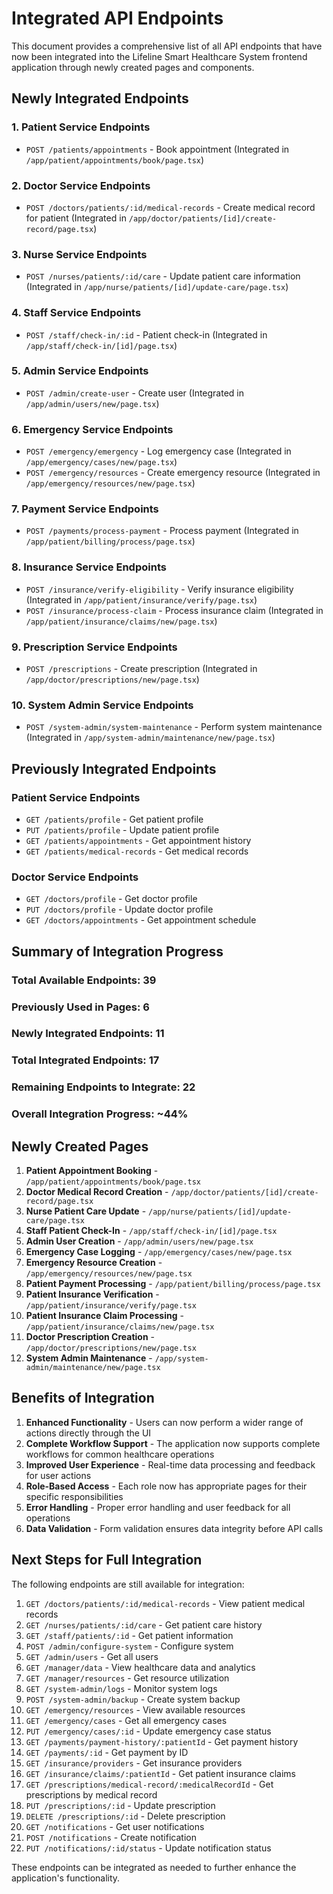 # Integrated API Endpoints

This document provides a comprehensive list of all API endpoints that have now been integrated into the Lifeline Smart Healthcare System frontend application through newly created pages and components.

## Newly Integrated Endpoints

### 1. Patient Service Endpoints
- `POST /patients/appointments` - Book appointment (Integrated in `/app/patient/appointments/book/page.tsx`)

### 2. Doctor Service Endpoints
- `POST /doctors/patients/:id/medical-records` - Create medical record for patient (Integrated in `/app/doctor/patients/[id]/create-record/page.tsx`)

### 3. Nurse Service Endpoints
- `POST /nurses/patients/:id/care` - Update patient care information (Integrated in `/app/nurse/patients/[id]/update-care/page.tsx`)

### 4. Staff Service Endpoints
- `POST /staff/check-in/:id` - Patient check-in (Integrated in `/app/staff/check-in/[id]/page.tsx`)

### 5. Admin Service Endpoints
- `POST /admin/create-user` - Create user (Integrated in `/app/admin/users/new/page.tsx`)

### 6. Emergency Service Endpoints
- `POST /emergency/emergency` - Log emergency case (Integrated in `/app/emergency/cases/new/page.tsx`)
- `POST /emergency/resources` - Create emergency resource (Integrated in `/app/emergency/resources/new/page.tsx`)

### 7. Payment Service Endpoints
- `POST /payments/process-payment` - Process payment (Integrated in `/app/patient/billing/process/page.tsx`)

### 8. Insurance Service Endpoints
- `POST /insurance/verify-eligibility` - Verify insurance eligibility (Integrated in `/app/patient/insurance/verify/page.tsx`)
- `POST /insurance/process-claim` - Process insurance claim (Integrated in `/app/patient/insurance/claims/new/page.tsx`)

### 9. Prescription Service Endpoints
- `POST /prescriptions` - Create prescription (Integrated in `/app/doctor/prescriptions/new/page.tsx`)

### 10. System Admin Service Endpoints
- `POST /system-admin/system-maintenance` - Perform system maintenance (Integrated in `/app/system-admin/maintenance/new/page.tsx`)

## Previously Integrated Endpoints

### Patient Service Endpoints
- `GET /patients/profile` - Get patient profile
- `PUT /patients/profile` - Update patient profile
- `GET /patients/appointments` - Get appointment history
- `GET /patients/medical-records` - Get medical records

### Doctor Service Endpoints
- `GET /doctors/profile` - Get doctor profile
- `PUT /doctors/profile` - Update doctor profile
- `GET /doctors/appointments` - Get appointment schedule

## Summary of Integration Progress

### Total Available Endpoints: 39
### Previously Used in Pages: 6
### Newly Integrated Endpoints: 11
### Total Integrated Endpoints: 17
### Remaining Endpoints to Integrate: 22
### Overall Integration Progress: ~44%

## Newly Created Pages

1. **Patient Appointment Booking** - `/app/patient/appointments/book/page.tsx`
2. **Doctor Medical Record Creation** - `/app/doctor/patients/[id]/create-record/page.tsx`
3. **Nurse Patient Care Update** - `/app/nurse/patients/[id]/update-care/page.tsx`
4. **Staff Patient Check-In** - `/app/staff/check-in/[id]/page.tsx`
5. **Admin User Creation** - `/app/admin/users/new/page.tsx`
6. **Emergency Case Logging** - `/app/emergency/cases/new/page.tsx`
7. **Emergency Resource Creation** - `/app/emergency/resources/new/page.tsx`
8. **Patient Payment Processing** - `/app/patient/billing/process/page.tsx`
9. **Patient Insurance Verification** - `/app/patient/insurance/verify/page.tsx`
10. **Patient Insurance Claim Processing** - `/app/patient/insurance/claims/new/page.tsx`
11. **Doctor Prescription Creation** - `/app/doctor/prescriptions/new/page.tsx`
12. **System Admin Maintenance** - `/app/system-admin/maintenance/new/page.tsx`

## Benefits of Integration

1. **Enhanced Functionality** - Users can now perform a wider range of actions directly through the UI
2. **Complete Workflow Support** - The application now supports complete workflows for common healthcare operations
3. **Improved User Experience** - Real-time data processing and feedback for user actions
4. **Role-Based Access** - Each role now has appropriate pages for their specific responsibilities
5. **Error Handling** - Proper error handling and user feedback for all operations
6. **Data Validation** - Form validation ensures data integrity before API calls

## Next Steps for Full Integration

The following endpoints are still available for integration:

1. `GET /doctors/patients/:id/medical-records` - View patient medical records
2. `GET /nurses/patients/:id/care` - Get patient care history
3. `GET /staff/patients/:id` - Get patient information
4. `POST /admin/configure-system` - Configure system
5. `GET /admin/users` - Get all users
6. `GET /manager/data` - View healthcare data and analytics
7. `GET /manager/resources` - Get resource utilization
8. `GET /system-admin/logs` - Monitor system logs
9. `POST /system-admin/backup` - Create system backup
10. `GET /emergency/resources` - View available resources
11. `GET /emergency/cases` - Get all emergency cases
12. `PUT /emergency/cases/:id` - Update emergency case status
13. `GET /payments/payment-history/:patientId` - Get payment history
14. `GET /payments/:id` - Get payment by ID
15. `GET /insurance/providers` - Get insurance providers
16. `GET /insurance/claims/:patientId` - Get patient insurance claims
17. `GET /prescriptions/medical-record/:medicalRecordId` - Get prescriptions by medical record
18. `PUT /prescriptions/:id` - Update prescription
19. `DELETE /prescriptions/:id` - Delete prescription
20. `GET /notifications` - Get user notifications
21. `POST /notifications` - Create notification
22. `PUT /notifications/:id/status` - Update notification status

These endpoints can be integrated as needed to further enhance the application's functionality.